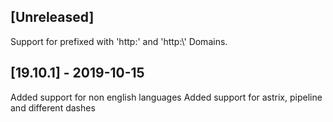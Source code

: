 ## [Unreleased]
Support for prefixed with 'http:' and 'http:\\' Domains.

## [19.10.1] - 2019-10-15
Added support for non english languages
Added support for astrix, pipeline and different dashes